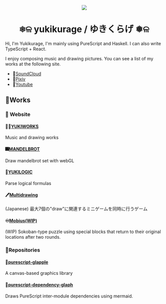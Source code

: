 <p align="center">
  <img src="https://user-images.githubusercontent.com/55534323/146294420-152850eb-3a83-46bb-9f74-7f124af81036.png" />
</p>
<h1 align="center">❅ଳ yukikurage / ゆきくらげ ❅ଳ</h1>

Hi, I'm Yukikurage, I'm mainly using PureScript and Haskell. I can also write TypeScript + React.

I enjoy composing music and drawing pictures. You can see a list of my works at the following site.

- 🎵[SoundCloud](https://soundcloud.com/yukikurage)
- 🎨[Pixiv](https://www.pixiv.net/en/users/44737353)
- 🎵[Youtube](https://www.youtube.com/channel/UCTGwIwjCRMpe7cmpP2EaH3w)

## 📖Works

### 📄 Website

#### 🧑‍💻[YUKIWORKS](https://portfolio-bql.pages.dev/)

Music and drawing works

#### 🎆[MANDELBROT](https://yukikurage.github.io/mandelbrot/)

Draw mandelbrot set with webGL

#### 🤔[YUKILOGIC](https://yukikurage.github.io/logic-circuit/)

Parse logical formulas

#### 🖊️[Multidrawing](https://yukikurage.trap.show/hackathon_21winter_19/)

(Japanese) 最大7個の"draw"に関連するミニゲームを同時に行うゲーム

#### ♾️[Mobius(WIP)](https://yukikurage.github.io/mobius/)

(WIP) Sokoban-type puzzle using special blocks that return to their original locations after two rounds.

### 🧰Repositories

#### 🍎[purescript-glapple](https://github.com/yukikurage/purescript-glapple)

A canvas-based graphics library

#### 🌲[purescript-dependency-glaph](https://github.com/yukikurage/purescript-dependency-graph)

Draws PureScript inter-module dependencies using mermaid.


